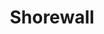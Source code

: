 ---
title: Shorewall
tags: security/firewall net/tools/iptables
type: software
category: firewall
code: open source
license: GNU GPLv2+
website: https://shorewall.org/
desc-short: |
  Shorewall is a gateway/firewall configuration tool for GNU/Linux.

  For a high level description of Shorewall, see the [Introduction to Shorewall](https://shorewall.org/Introduction.html). To review Shorewall functionality, see the [Features Page](https://shorewall.org/shorewall_features.htm).
visibility: public
---